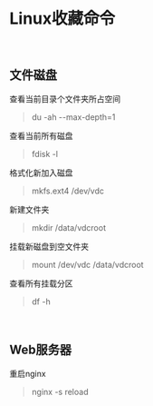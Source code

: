 # Linux收藏命令 #

<br>

## 文件磁盘 ##

查看当前目录个文件夹所占空间  
> du -ah --max-depth=1  

查看当前所有磁盘  
> fdisk -l  

格式化新加入磁盘  
> mkfs.ext4 /dev/vdc  

新建文件夹  
> mkdir /data/vdcroot  

挂载新磁盘到空文件夹  
> mount /dev/vdc /data/vdcroot  

查看所有挂载分区  
> df -h  

<br>

## Web服务器 ##

重启nginx  
> nginx -s reload

<br>

